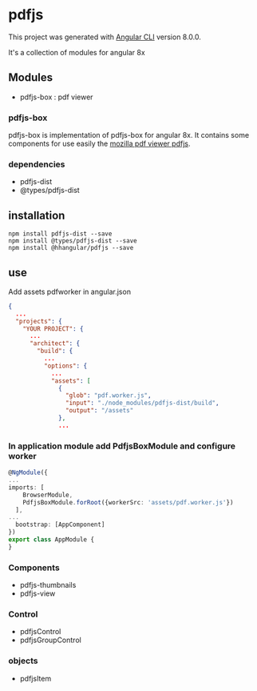# pdfjs

This project was generated with [Angular CLI](https://github.com/angular/angular-cli) version 8.0.0.

It's a collection of modules for angular 8x

## Modules
  - pdfjs-box : pdf viewer

### pdfjs-box

pdfjs-box is implementation of pdfjs-box for angular 8x. It contains some components for use easily the [mozilla pdf viewer pdfjs](https://github.com/mozilla/pdf.js).

### dependencies
  - pdfjs-dist
  - @types/pdfjs-dist

## installation

```
npm install pdfjs-dist --save
npm install @types/pdfjs-dist --save
npm install @hhangular/pdfjs --save
```

## use

Add assets pdfworker in angular.json

```json
{
  ...
  "projects": {
    "YOUR PROJECT": {
      ...
      "architect": {
        "build": {
          ...
          "options": {
            ...
            "assets": [
              { 
                "glob": "pdf.worker.js", 
                "input": "./node_modules/pdfjs-dist/build", 
                "output": "/assets" 
              },
              ...
```

### In application module add PdfjsBoxModule and configure worker

```typescript
@NgModule({
...
imports: [
    BrowserModule,
    PdfjsBoxModule.forRoot({workerSrc: 'assets/pdf.worker.js'})
  ],
...
  bootstrap: [AppComponent]
})
export class AppModule {
}
```

### Components
  - pdfjs-thumbnails
  - pdfjs-view

### Control
  - pdfjsControl
  - pdfjsGroupControl

### objects

  - pdfjsItem

